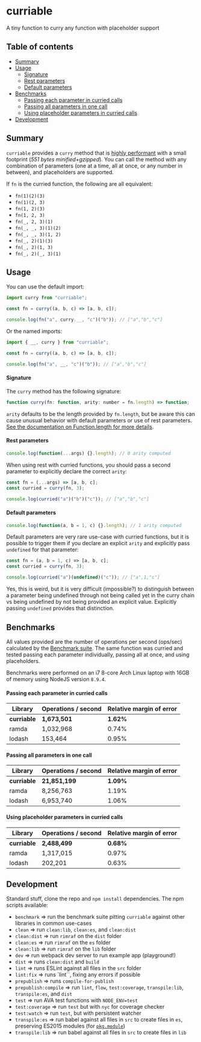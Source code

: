 # curriable

A tiny function to curry any function with placeholder support

## Table of contents

* [Summary](#summary)
* [Usage](#usage)
  * [Signature](#signature)
  * [Rest parameters](#rest-parameters)
  * [Default parameters](#default-parameters)
* [Benchmarks](#benchmarks)
  * [Passing each parameter in curried calls](#passing-each-parameter-in-curried-calls)
  * [Passing all parameters in one call](#passing-all-parameters-in-one-call)
  * [Using placeholder parameters in curried calls](#using-placeholder-parameters-in-curried-calls)
* [Development](#development)

## Summary

`curriable` provides a `curry` method that is [highly performant](#benchmarks) with a small footprint (_551 bytes minified+gzipped_). You can call the method with any combination of parameters (one at a time, all at once, or any number in between), and placeholders are supported.

If `fn` is the curried function, the following are all equivalent:

* `fn(1)(2)(3)`
* `fn(1)(2, 3)`
* `fn(1, 2)(3)`
* `fn(1, 2, 3)`
* `fn(_, 2, 3)(1)`
* `fn(_, _, 3)(1)(2)`
* `fn(_, _, 3)(1, 2)`
* `fn(_, 2)(1)(3)`
* `fn(_, 2)(1, 3)`
* `fn(_, 2)(_, 3)(1)`

## Usage

You can use the default import:

```javascript
import curry from "curriable";

const fn = curry((a, b, c) => [a, b, c]);

console.log(fn("a", curry.__, "c")("b")); // ["a","b","c"]
```

Or the named imports:

```javascript
import { __, curry } from "curriable";

const fn = curry((a, b, c) => [a, b, c]);

console.log(fn("a", __, "c")("b")); // ["a","b","c"]
```

#### Signature

The `curry` method has the following signature:

```javascript
function curry(fn: function, arity: number = fn.length) => function;
```

`arity` defaults to be the length provided by `fn.length`, but be aware this can cause unusual behavior with default parameters or use of rest parameters. [See the documentation on Function.length for more details](https://developer.mozilla.org/en-US/docs/Web/JavaScript/Reference/Global_Objects/Function/length).

#### Rest parameters

```javascript
console.log(function(...args) {}.length); // 0 arity computed
```

When using rest with curried functions, you should pass a second parameter to explicitly declare the correct `arity`:

```javascript
const fn = (...args) => [a, b, c];
const curried = curry(fn, 3);

console.log(curried("a")("b")("c")); // ["a","b","c"]
```

#### Default parameters

```javascript
console.log(function(a, b = 1, c) {}.length); // 1 arity computed
```

Default parameters are very rare use-case with curried functions, but it is possible to trigger them if you declare an explicit `arity` and explicitly pass `undefined` for that parameter:

```javascript
const fn = (a, b = 1, c) => [a, b, c];
const curried = curry(fn, 3);

console.log(curried("a")(undefined)("c")); // ["a",1,"c"]
```

Yes, this is weird, but it is very difficult (impossible?) to distinguish between a parameter being undefined through not being called yet in the curry chain vs being undefined by not being provided an explicit value. Explicitly passing `undefined` provides that distinction.

## Benchmarks

All values provided are the number of operations per second (ops/sec) calculated by the [Benchmark suite](https://benchmarkjs.com/). The same function was curried and tested passing each parameter individually, passing all at once, and using placeholders.

Benchmarks were performed on an i7 8-core Arch Linux laptop with 16GB of memory using NodeJS version `8.9.4`.

#### Passing each parameter in curried calls

| Library       | Operations / second | Relative margin of error |
| ------------- | ------------------- | ------------------------ |
| **curriable** | **1,673,501**       | **1.62%**                |
| ramda         | 1,032,968           | 0.74%                    |
| lodash        | 153,464             | 0.95%                    |

#### Passing all parameters in one call

| Library       | Operations / second | Relative margin of error |
| ------------- | ------------------- | ------------------------ |
| **curriable** | **21,851,199**      | **1.09%**                |
| ramda         | 8,256,763           | 1.19%                    |
| lodash        | 6,953,740           | 1.06%                    |

#### Using placeholder parameters in curried calls

| Library       | Operations / second | Relative margin of error |
| ------------- | ------------------- | ------------------------ |
| **curriable** | **2,488,499**       | **0.68%**                |
| ramda         | 1,317,015           | 0.97%                    |
| lodash        | 202,201             | 0.63%                    |

## Development

Standard stuff, clone the repo and `npm install` dependencies. The npm scripts available:

* `benchmark` => run the benchmark suite pitting `curriable` against other libraries in common use-cases
* `clean` => run `clean:lib`, `clean:es`, and `clean:dist`
* `clean:dist` => run `rimraf` on the `dist` folder
* `clean:es` => run `rimraf` on the `es` folder
* `clean:lib` => run `rimraf` on the `lib` folder
* `dev` => run webpack dev server to run example app (playground!)
* `dist` => runs `clean:dist` and `build`
* `lint` => runs ESLint against all files in the `src` folder
* `lint:fix` => runs `lint``, fixing any errors if possible
* `prepublish` => runs `compile-for-publish`
* `prepublish:compile` => run `lint`, `flow`, `test:coverage`, `transpile:lib`, `transpile:es`, and `dist`
* `test` => run AVA test functions with `NODE_ENV=test`
* `test:coverage` => run `test` but with `nyc` for coverage checker
* `test:watch` => run `test`, but with persistent watcher
* `transpile:es` => run babel against all files in `src` to create files in `es`, preserving ES2015 modules (for [`pkg.module`](https://github.com/rollup/rollup/wiki/pkg.module))
* `transpile:lib` => run babel against all files in `src` to create files in `lib`
